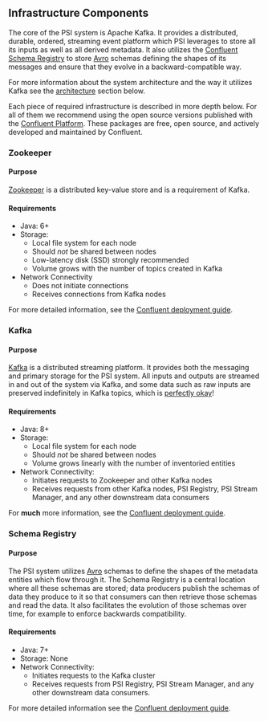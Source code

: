 ## Infrastructure Components

The core of the PSI system is Apache Kafka. It provides a distributed, durable, ordered, streaming event platform
which PSI leverages to store all its inputs as well as all derived metadata. It also utilizes the
[Confluent Schema Registry](https://docs.confluent.io/current/schema-registry/docs/index.html) to store
[Avro](https://avro.apache.org/docs/current/) schemas defining the shapes of its messages and ensure that they evolve
in a backward-compatible way.

For more information about the system architecture and the way it utilizes Kafka see the
[architecture](#architectural-background) section below.

Each piece of required infrastructure is described in more depth below. For all of them we recommend using the
open source versions published with the [Confluent Platform](https://docs.confluent.io/current/platform.html#what-is-included-in-cp).
These packages are free, open source, and actively developed and maintained by Confluent.

### Zookeeper

#### Purpose

[Zookeeper](http://zookeeper.apache.org/) is a distributed key-value store and is a requirement of Kafka.

#### Requirements

- Java: 6+
- Storage:
    - Local file system for each node
    - Should *not* be shared between nodes
    - Low-latency disk (SSD) strongly recommended
    - Volume grows with the number of topics created in Kafka
- Network Connectivity
    - Does not initiate connections
    - Receives connections from Kafka nodes

For more detailed information, see the [Confluent deployment guide](https://docs.confluent.io/current/zookeeper/deployment.html).

### Kafka

#### Purpose

[Kafka](https://kafka.apache.org/) is a distributed streaming platform. It provides both the messaging and primary storage
for the PSI system. All inputs and outputs are streamed in and out of the system via Kafka, and some data such as raw
inputs are preserved indefinitely in Kafka topics, which is [perfectly okay](https://www.confluent.io/blog/okay-store-data-apache-kafka/)!

#### Requirements

- Java: 8+
- Storage:
    - Local file system for each node
    - Should *not* be shared between nodes
    - Volume grows linearly with the number of inventoried entities
- Network Connectivity:
    - Initiates requests to Zookeeper and other Kafka nodes
    - Receives requests from other Kafka nodes, PSI Registry, PSI Stream Manager, and any other downstream data consumers

For **much** more information, see the [Confluent deployment guide](https://docs.confluent.io/current/kafka/deployment.html).


### Schema Registry

#### Purpose

The PSI system utilizes [Avro](https://avro.apache.org/docs/current/) schemas to define the shapes of the metadata
entities which flow through it. The Schema Registry is a central location where all these schemas are stored; data
producers publish the schemas of data they produce to it so that consumers can then retrieve those schemas and read
the data. It also facilitates the evolution of those schemas over time, for example to enforce backwards compatibility.

#### Requirements

- Java: 7+
- Storage: None
- Network Connectivity:
    - Initiates requests to the Kafka cluster
    - Receives requests from PSI Registry, PSI Stream Manager, and any other downstream data consumers.

For more detailed information see the [Confluent deployment guide](https://docs.confluent.io/current/schema-registry/docs/deployment.html).
